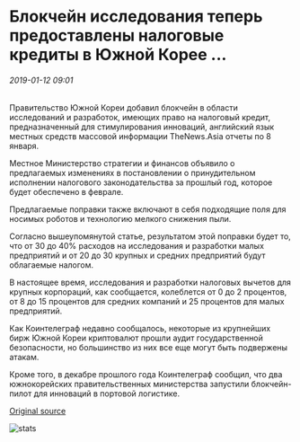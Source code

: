 # Блокчейн исследования теперь предоставлены налоговые кредиты в Южной Корее ...

###### 2019-01-12 09:01

Правительство Южной Кореи добавил блокчейн в области исследований и разработок, имеющих право на налоговый кредит, предназначенный для стимулирования инноваций, английский язык местных средств массовой информации TheNews.Asia отчеты по 8 января.

Местное Министерство стратегии и финансов объявило о предлагаемых изменениях в постановлении о принудительном исполнении налогового законодательства за прошлый год, которое будет обеспечено в феврале.

Предлагаемые поправки также включают в себя подходящие поля для носимых роботов и технологию мелкого снижения пыли.

Согласно вышеупомянутой статье, результатом этой поправки будет то, что от 30 до 40% расходов на исследования и разработки малых предприятий и от 20 до 30 крупных и средних предприятий будут облагаемые налогом.

В настоящее время, исследования и разработки налоговых вычетов для крупных корпораций, как сообщается, колеблется от 0 до 2 процентов, от 8 до 15 процентов для средних компаний и 25 процентов для малых предприятий.

Как Коинтелеграф недавно сообщалось, некоторые из крупнейших бирж Южной Кореи криптовалют прошли аудит государственной безопасности, но большинство из них все еще могут быть подвержены атакам.

Кроме того, в декабре прошлого года Коинтелеграф сообщил, что два южнокорейских правительственных министерства запустили блокчейн-пилот для инноваций в портовой логистике.

[Original source](https://cointelegraph.com/news/blockchain-research-now-granted-tax-credit-in-south-korea)

![stats](https://c.statcounter.com/11760860/0/a89fa40b/1/ "stats")